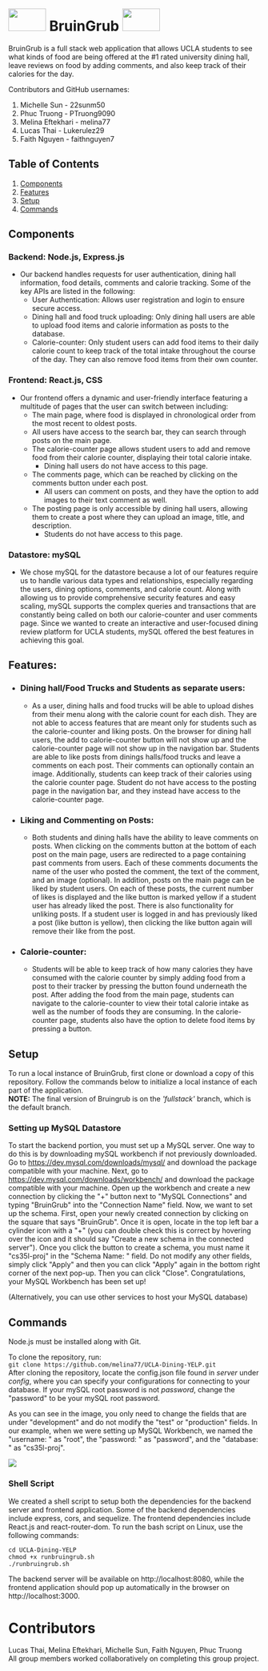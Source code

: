 #  <img src = "https://raw.githubusercontent.com/melina77/UCLA-Dining-YELP/fullstack/public/bruin-bear-transparent.png" height="45" width = "75"/> BruinGrub <img src = "https://raw.githubusercontent.com/melina77/UCLA-Dining-YELP/fullstack/public/bruin-bear-transparent.png" height="45" width = "75"/>
BruinGrub is a full stack web application that allows UCLA students to see what kinds of food are being offered at the #1 rated university dining hall, leave reviews on food by adding comments, and also keep track of their calories for the day.

Contributors and GitHub usernames:
1) Michelle Sun - 22sunm50
2) Phuc Truong - PTruong9090
3) Melina Eftekhari - melina77
4) Lucas Thai - Lukerulez29
5) Faith Nguyen - faithnguyen7

## Table of Contents
1. [Components](#components)
2. [Features](#features)
3. [Setup](#setup)
4. [Commands](#commands)  

## Components
### Backend: Node.js, Express.js
* Our backend handles requests for user authentication, dining hall information, food details, comments and calorie tracking. Some of the key APIs are listed in the following:
  * User Authentication: Allows user registration and login to ensure secure access.
  * Dining hall and food truck uploading: Only dining hall users are able to upload food items and calorie information as posts to the database.
  * Calorie-counter: Only student users can add food items to their daily calorie count to keep track of the total intake throughout the course of the day. They can also remove food items from their own counter.
    
### Frontend: React.js, CSS
* Our frontend offers a dynamic and user-friendly interface featuring a multitude of pages that the user can switch between including:
  * The main page, where food is displayed in chronological order from the most recent to oldest posts.
  * All users have access to the search bar, they can search through posts on the main page.
  * The calorie-counter page allows student users to add and remove food from their calorie counter, displaying their total calorie intake.
    * Dining hall users do not have access to this page.
  * The comments page, which can be reached by clicking on the comments button under each post.
    * All users can comment on posts, and they have the option to add images to their text comment as well.
  * The posting page is only accessible by dining hall users, allowing them to create a post where they can upload an image, title, and description.
    * Students do not have access to this page.
      
### Datastore: mySQL
* We chose mySQL for the datastore because a lot of our features require us to handle various data types and relationships, especially regarding the users, dining options, comments, and calorie count. Along with allowing us to provide comprehensive security features and easy scaling, mySQL supports the complex queries and transactions that are constantly being called on both our calorie-counter and user comments page. Since we wanted to create an interactive and user-focused dining review platform for UCLA students, mySQL offered the best features in achieving this goal.
## Features:
* ### Dining hall/Food Trucks and Students as separate users: 
  * As a user, dining halls and food trucks will be able to upload dishes from their menu along with the calorie count for each dish. They are not able to access features that are meant only for students such as the calorie-counter and liking posts. On the browser for dining hall users, the add to calorie-counter button will not show up and the calorie-counter page will not show up in the navigation bar. Students are able to like posts from dinings halls/food trucks and leave a comments on each post. Their comments can optionally contain an image. Additionally, students can keep track of their calories using the calorie counter page. Student do not have access to the posting page in the navigation bar, and they instead have access to the calorie-counter page.
* ### Liking and Commenting on Posts:
  * Both students and dining halls have the ability to leave comments on posts. When clicking on the comments button at the bottom of each post on the main page, users are redirected to a page containing past comments from users. Each of these comments documents the name of the user who posted the comment, the text of the comment, and an image (optional). In addition, posts on the main page can be liked by student users. On each of these posts, the current number of likes is displayed and the like button is marked yellow if a student user has already liked the post. There is also functionality for unliking posts. If a student user is logged in and has previously liked a post (like button is yellow), then clicking the like button again will remove their like from the post.
* ### Calorie-counter:
  * Students will be able to keep track of how many calories they have consumed with the calorie counter by simply adding food from a post to their tracker by pressing the button found underneath the post. After adding the food from the main page, students can navigate to the calorie-counter to view their total calorie intake as well as the number of foods they are consuming. In the calorie-counter page, students also have the option to delete food items by pressing a button.
## Setup
To run a local instance of BruinGrub, first clone or download a copy of this repository. Follow the commands below to initialize a local instance of each part of the application.  
**NOTE:** The final version of Bruingrub is on the *'fullstack'* branch, which is the default branch.
### Setting up MySQL Datastore  
To start the backend portion, you must set up a MySQL server. One way to do this is by downloading mySQL workbench if not previously downloaded. Go to 
https://dev.mysql.com/downloads/mysql/ and download the package compatible with your machine. Next, go to https://dev.mysql.com/downloads/workbench/ and download the package compatible with your machine. Open up the workbench and create a new connection by clicking the "+" button next to "MySQL Connections" and typing "BruinGrub" into the "Connection Name" field. Now, we want to set up the schema. First, open your newly created connection by clicking on the square that says "BruinGrub". Once it is open, locate in the top left bar a cylinder icon with a "+" (you can double check this is correct by hovering over the icon and it should say "Create a new schema in the connected server"). Once you click the button to create a schema, you must name it "cs35l-proj" in the "Schema Name: " field. Do not modify any other fields, simply click "Apply" and then you can click "Apply" again in the bottom right corner of the next pop-up. Then you can click "Close". Congratulations, your MySQL Workbench has been set up!

(Alternatively, you can use other services to host your MySQL database)


## Commands
Node.js must be installed along with Git.

To clone the repository, run:  
`git clone https://github.com/melina77/UCLA-Dining-YELP.git`  
After cloning the repository, locate the config.json file found in <i>server</i> under <i>config</i>, where you can specify your configurations for connecting to your database. If your mySQL root password is not <i>password</i>, change the "password" to be your mySQL root password.

As you can see in the image, you only need to change the fields that are under "development" and do not modify the "test" or "production" fields. In our example, when we were setting up MySQL Workbench, we named the "username: " as "root", the "password: " as "password", and the "database: " as "cs35l-proj".  

<img src = “https://raw.githubusercontent.com/melina77/UCLA-Dining-YELP/fullstack/public/config-file.png”>


### Shell Script  
We created a shell script to setup both the dependencies for the backend server and frontend application. Some of the backend dependencies include express, cors, and sequelize. The frontend dependencies include React.js and react-router-dom. To run the bash script on Linux, use the following commands:  
```
cd UCLA-Dining-YELP
chmod +x runbruingrub.sh
./runbruingrub.sh
```
The backend server will be available on http://localhost:8080, while the frontend application should pop up automatically in the browser on http://localhost:3000.  
# Contributors
Lucas Thai, Melina Eftekhari, Michelle Sun, Faith Nguyen, Phuc Truong  
All group members worked collaboratively on completing this group project.
